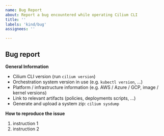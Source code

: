 ```yaml
---
name: Bug Report
about: Report a bug encountered while operating Cilium CLI
title: ''
labels: 'kind/bug'
assignees: ''

---
```


<!--

If you have usage questions, please try the [slack
channel](http://cilium.io/slack) and see the [FAQ](https://goo.gl/qG2YmU)
first.

Choose either "Proposal" or "Bug report"

-->

## Bug report

<!--

Important: For security related issues: We strongly encourage you to report
security vulnerabilities to our private security mailing list:
security@cilium.io - first, before disclosing them in any public forums.

-->

**General Information**

- Cilium CLI version (run `cilium version`)
- Orchestration system version in use (e.g. `kubectl version`, ...)
- Platform / infrastructure information (e.g. AWS / Azure / GCP, image / kernel versions)
- Link to relevant artifacts (policies, deployments scripts, ...)
- Generate and upload a system zip: `cilium sysdump`

**How to reproduce the issue**

1. instruction 1
2. instruction 2
